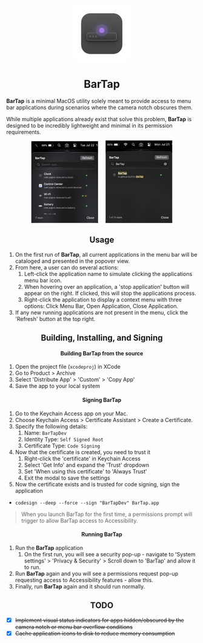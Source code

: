 <div align="center">
    <img src="BarTap/Assets.xcassets/AppIcon.appiconset/BarTap-AppIcon.png" width="150px"></img>
    <h1>BarTap</h1>
</div>

**BarTap** is a minimal MacOS utility solely meant to provide access to menu bar applications during scenarios where the camera notch obscures them.

While multiple applications already exist that solve this problem, **BarTap** is designed to be incredibly lightweight and minimal in its permission requirements.


<div align="center">
    <img src="Resources/BarTap.png" height="35%" width="35%"></img>
    &nbsp;&nbsp;&nbsp;
    <img src="Resources/BarTap-Search.png" height="35%" width="35%"></img>
</div>


<div align="center">
    <h2>Usage</h2>
</div>

1. On the first run of **BarTap**, all current applications in the menu bar will be cataloged and presented in the popover view.
2. From here, a user can do several actions:
    1. Left-click the application name to simulate clicking the applications menu bar icon.
    2. When hovering over an application, a 'stop application' button will appear on the right. If clicked, this will stop the applications process.
    3. Right-click the application to display a context menu with three options: Click Menu Bar, Open Application, Close Application.
3. If any new running applications are not present in the menu, click the 'Refresh' button at the top right.


<div align="center">
    <h2>Building, Installing, and Signing</h2>
</div>

<div align="center">
    <h4>Building BarTap from the source</h4>
</div>

1. Open the project file (`xcodeproj`) in XCode
2. Go to Product > Archive
3. Select 'Distribute App' > 'Custom' > 'Copy App'
4. Save the app to your local system


<div align="center">
    <h4>Signing BarTap</h4>
</div>

1. Go to the Keychain Access app on your Mac.
2. Choose Keychain Access > Certificate Assistant > Create a Certificate.
3. Specify the following details:
    1. Name: `BarTapDev`
    2. Identity Type: `Self Signed Root`
    3. Certificate Type: `Code Signing`
4. Now that the certificate is created, you need to trust it
    1. Right-click the 'certificate' in Keychain Access
    2. Select 'Get Info' and expand the 'Trust' dropdown
    3. Set 'When using this certificate' to 'Always Trust'
    4. Exit the modal to save the settings
5. Now the certificate exists and is trusted for code signing, sign the application
  - `codesign --deep --force --sign "BarTapDev" BarTap.app`

> When you launch BarTap for the first time, a permissions prompt will trigger to allow BarTap access to Accessibility.


<div align="center">
    <h4>Running BarTap</h4>
</div>

1. Run the **BarTap** application
    1. On the first run, you will see a security pop-up - navigate to 'System settings' > 'Privacy & Security' > Scroll down to 'BarTap' and allow it to run.
2. Run **BarTap** again and you will see a permissions request pop-up requesting access to Accessibility features - allow this.
3. Finally, run **BarTap** again and it should run normally.


<div align="center">
    <h2>TODO</h2>
</div>

- [x] ~~Implement visual status indicators for apps hidden/obscured by the camera notch or menu bar overflow conditions~~
- [x] ~~Cache application icons to disk to reduce memory consumption~~
